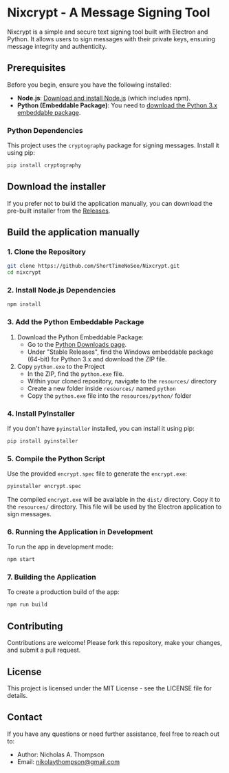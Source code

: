 # Nixcrypt - A Message Signing Tool

Nixcrypt is a simple and secure text signing tool built with Electron and Python. It allows users to sign messages with their private keys, ensuring message integrity and authenticity.

## Prerequisites

Before you begin, ensure you have the following installed:

- **Node.js**: [Download and install Node.js](https://nodejs.org/) (which includes npm).
- **Python (Embeddable Package)**: You need to [download the Python 3.x embeddable package](https://www.python.org/downloads/windows/).

### Python Dependencies

This project uses the `cryptography` package for signing messages. Install it using pip:

```bash
pip install cryptography
```

## Download the installer
If you prefer not to build the application manually, you can download the pre-built installer from the [Releases](https://github.com/ShortTimeNoSee/Nixcrypt/releases).

## Build the application manually
### 1. Clone the Repository
```bash
git clone https://github.com/ShortTimeNoSee/Nixcrypt.git
cd nixcrypt
```

### 2. Install Node.js Dependencies
```bash
npm install
```

### 3. Add the Python Embeddable Package
1. Download the Python Embeddable Package:
    * Go to the [Python Downloads page](https://www.python.org/downloads/windows/).
    * Under "Stable Releases", find the Windows embeddable package (64-bit) for Python 3.x and download the ZIP file.
2. Copy `python.exe` to the Project
    * In the ZIP, find the `python.exe` file.
    * Within your cloned repository, navigate to the `resources/` directory
    * Create a new folder inside `resources/` named `python`
    * Copy the `python.exe` file into the `resources/python/` folder

### 4. Install PyInstaller
If you don't have `pyinstaller` installed, you can install it using pip:
```bash
pip install pyinstaller
```

### 5. Compile the Python Script
Use the provided `encrypt.spec` file to generate the `encrypt.exe`:
```bash
pyinstaller encrypt.spec
```
The compiled `encrypt.exe` will be available in the `dist/` directory. Copy it to the `resources/` directory. This file will be used by the Electron application to sign messages.

### 6. Running the Application in Development
To run the app in development mode:
```bash
npm start
```

### 7. Building the Application
To create a production build of the app:
```bash
npm run build
```

## Contributing

Contributions are welcome! Please fork this repository, make your changes, and submit a pull request.

## License

This project is licensed under the MIT License - see the LICENSE file for details.

## Contact

If you have any questions or need further assistance, feel free to reach out to:
- Author: Nicholas A. Thompson
- Email: nikolaythompson@gmail.com
